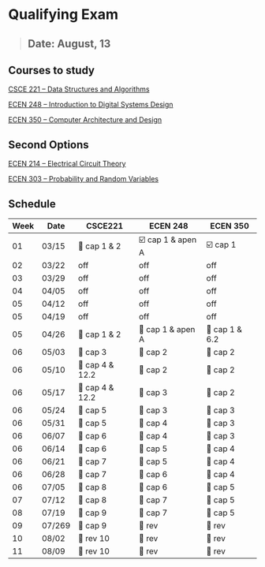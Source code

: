 # Qualifying Exam

> ## Date: August, 13

## Courses to study

[CSCE 221 – Data Structures and Algorithms](./CSCE_221/index.md)

[ECEN 248 – Introduction to Digital Systems Design](./ECEN_248/index.md)

[ECEN 350 – Computer Architecture and Design](./ECEN_350/index.md)

## Second Options

[ECEN 214 – Electrical Circuit Theory](./ECEN_214/index.md)

[ECEN 303 – Probability and Random Variables](./ECEN_303/index.md)

## Schedule

| Week | Date |CSCE221 | ECEN 248 | ECEN 350|
|------|------|--------|----------|---------|
|01    |03/15 | :black_square_button: cap 1 & 2 | :ballot_box_with_check: cap 1 & apen A| :ballot_box_with_check: cap 1 | 
|02    |03/22 | off| off| off | 
|03    |03/29 | off| off| off | 
|04    |04/05 | off| off| off | 
|05    |04/12 | off| off| off | 
|05    |04/19 | off| off| off | 
|05    |04/26 | :black_square_button: cap 1 & 2 | :black_square_button: cap 1 & apen A | :black_square_button:  cap 1 & 6.2 | 
|06    |05/03 | :black_square_button: cap 3 | :black_square_button: cap 2 | :black_square_button: cap 2 | 
|06    |05/10 | :black_square_button: cap 4 & 12.2 | :black_square_button: cap 2 | :black_square_button: cap 2 | 
|06    |05/17 | :black_square_button: cap 4 & 12.2 | :black_square_button: cap 3 | :black_square_button: cap 2 | 
|06    |05/24 | :black_square_button: cap 5 | :black_square_button: cap 3 | :black_square_button: cap 3 | 
|06    |05/31 | :black_square_button: cap 5 | :black_square_button: cap 4 | :black_square_button: cap 3 | 
|06    |06/07 | :black_square_button: cap 6 | :black_square_button: cap 4 | :black_square_button: cap 3 | 
|06    |06/14 | :black_square_button: cap 6 | :black_square_button: cap 5 | :black_square_button: cap 4 | 
|06    |06/21 | :black_square_button: cap 7 | :black_square_button: cap 5 | :black_square_button: cap 4 | 
|06    |06/28 | :black_square_button: cap 7 | :black_square_button: cap 6 | :black_square_button: cap 4 | 
|06    |07/05 | :black_square_button: cap 8 | :black_square_button: cap 6 | :black_square_button: cap 5 | 
|07    |07/12 | :black_square_button: cap 8 | :black_square_button: cap 7 | :black_square_button: cap 5 | 
|08    |07/19 | :black_square_button: cap 9 | :black_square_button: cap 7 | :black_square_button: cap 5 | 
|09    |07/269 | :black_square_button: cap 9 | :black_square_button: rev  | :black_square_button: rev | 
|10    |08/02 | :black_square_button: rev 10 | :black_square_button: rev  | :black_square_button: rev | 
|11    |08/09 | :black_square_button: rev 10 | :black_square_button: rev  | :black_square_button: rev | 
